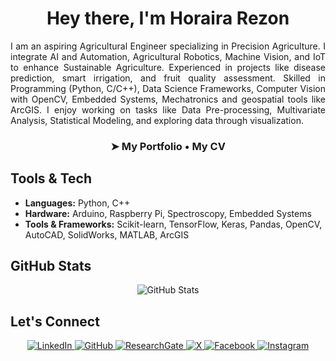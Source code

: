 <h1 align="center" style="border-bottom: none;">
  Hey there, I'm Horaira Rezon
</h1>

<p align="justify">
I am an aspiring Agricultural Engineer specializing in Precision Agriculture. I integrate AI and Automation, Agricultural Robotics, Machine Vision, and IoT to enhance Sustainable Agriculture. Experienced in projects like disease prediction, smart irrigation, and fruit quality assessment. Skilled in Programming (Python, C/C++), Data Science Frameworks, Computer Vision with OpenCV, Embedded Systems, Mechatronics and geospatial tools like ArcGIS. I enjoy working on tasks like Data Pre-processing, Multivariate Analysis, Statistical Modeling, and exploring data through visualization.
</p>
<h3 align="center"> ➤
  <a href="https://horaira-rezon.github.io/" style="text-decoration: none; color: inherit;">My Portfolio</a> • 
  <a href="https://drive.google.com/file/d/1XZoLlUc81IkDoJQCNNImNK3-pUE65u_V/view?usp=sharing" style="text-decoration: none; color: inherit;">My CV</a>
</h3>

## Tools & Tech
- **Languages:** Python, C++  
- **Hardware:** Arduino, Raspberry Pi, Spectroscopy, Embedded Systems
- **Tools & Frameworks:** Scikit-learn, TensorFlow, Keras, Pandas, OpenCV, AutoCAD, SolidWorks, MATLAB, ArcGIS 

## GitHub Stats
<p align="center">
  <img src="https://github-readme-stats.vercel.app/api?username=horaira-rezon&show_icons=true&theme=tokyonight" alt="GitHub Stats" />
</p>

## Let's Connect
<p align="center">
  <a href="https://www.linkedin.com/in/allsabaab/" tabindex="-1">
    <img src="https://img.shields.io/badge/LinkedIn-0A66C2?style=for-the-badge&logo=linkedin&logoColor=white" alt="LinkedIn"/>
  </a>
  <a href="https://github.com/Allsabaab" tabindex="-1">
    <img src="https://img.shields.io/badge/GitHub-181717?style=for-the-badge&logo=github&logoColor=white" alt="GitHub"/>
  </a>
  <a href="https://www.researchgate.net/profile/Horaira-Rezon" tabindex="-1">
    <img src="https://img.shields.io/badge/ResearchGate-00CCBB?style=for-the-badge&logo=ResearchGate&logoColor=white" alt="ResearchGate"/>
  </a>
  <a href="https://x.com/Allsabaab" tabindex="-1">
    <img src="https://img.shields.io/badge/X-000000?style=for-the-badge&logo=twitter&logoColor=white" alt="X"/>
  </a>
  <a href="https://www.facebook.com/Allsabaab" tabindex="-1">
    <img src="https://img.shields.io/badge/Facebook-1877F2?style=for-the-badge&logo=facebook&logoColor=white" alt="Facebook"/>
  </a>
  <a href="https://www.instagram.com/allsabaab/" tabindex="-1">
    <img src="https://img.shields.io/badge/Instagram-E4405F?style=for-the-badge&logo=instagram&logoColor=white" alt="Instagram"/>
  </a>
</p>
